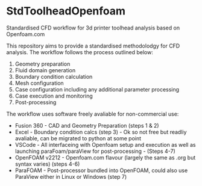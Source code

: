 # StdToolheadOpenfoam
Standardised CFD workflow for 3d printer toolhead analysis based on Openfoam.com

This repository aims to provide a standardised methodolodgy for CFD analysis.
The workflow follows the process outlined below:
1) Geometry preparation
2) Fluid domain generation
3) Boundary condition calculation
4) Mesh configuration
5) Case configuration including any additional parameter processing
6) Case execution and monitoring
7) Post-processing

The workflow uses software freely avaliable for non-commercial use:
* Fusion 360 - CAD and Geometry Preparation (steps 1 & 2)
* Excel - Boundary condition calcs (step 3) - Ok so not free but readliy avaliable, can be migrated to python at some point   
* VSCode - All interfaceing with Openfoam setup and execution as well as launching paraFoam/paraView for post-processing - (Steps 4-7)
* OpenFOAM v2212 - Openfoam.com flavour (largely the same as .org but syntax varies) (steps 4-6)
* ParaFOAM - Post-processor bundled into OpenFOAM, could also use ParaView either in Linux or Windows (step 7)  

